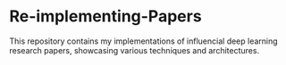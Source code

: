 # Re-implementing-Papers
This repository contains my implementations of influencial deep learning research papers, showcasing various techniques and architectures. 
